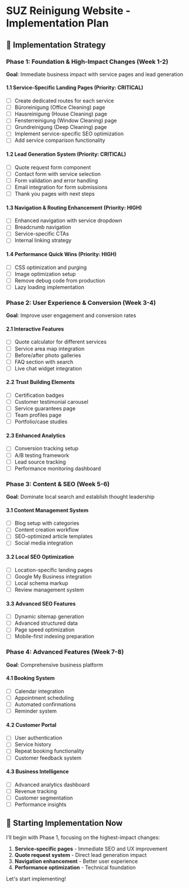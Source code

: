 # SUZ Reinigung Website - Implementation Plan

## 🎯 Implementation Strategy

### Phase 1: Foundation & High-Impact Changes (Week 1-2)
**Goal**: Immediate business impact with service pages and lead generation

#### 1.1 Service-Specific Landing Pages (Priority: CRITICAL)
- [ ] Create dedicated routes for each service
- [ ] Büroreinigung (Office Cleaning) page
- [ ] Hausreinigung (House Cleaning) page  
- [ ] Fensterreinigung (Window Cleaning) page
- [ ] Grundreinigung (Deep Cleaning) page
- [ ] Implement service-specific SEO optimization
- [ ] Add service comparison functionality

#### 1.2 Lead Generation System (Priority: CRITICAL)
- [ ] Quote request form component
- [ ] Contact form with service selection
- [ ] Form validation and error handling
- [ ] Email integration for form submissions
- [ ] Thank you pages with next steps

#### 1.3 Navigation & Routing Enhancement (Priority: HIGH)
- [ ] Enhanced navigation with service dropdown
- [ ] Breadcrumb navigation
- [ ] Service-specific CTAs
- [ ] Internal linking strategy

#### 1.4 Performance Quick Wins (Priority: HIGH)
- [ ] CSS optimization and purging
- [ ] Image optimization setup
- [ ] Remove debug code from production
- [ ] Lazy loading implementation

### Phase 2: User Experience & Conversion (Week 3-4)
**Goal**: Improve user engagement and conversion rates

#### 2.1 Interactive Features
- [ ] Quote calculator for different services
- [ ] Service area map integration
- [ ] Before/after photo galleries
- [ ] FAQ section with search
- [ ] Live chat widget integration

#### 2.2 Trust Building Elements
- [ ] Certification badges
- [ ] Customer testimonial carousel
- [ ] Service guarantees page
- [ ] Team profiles page
- [ ] Portfolio/case studies

#### 2.3 Enhanced Analytics
- [ ] Conversion tracking setup
- [ ] A/B testing framework
- [ ] Lead source tracking
- [ ] Performance monitoring dashboard

### Phase 3: Content & SEO (Week 5-6)
**Goal**: Dominate local search and establish thought leadership

#### 3.1 Content Management System
- [ ] Blog setup with categories
- [ ] Content creation workflow
- [ ] SEO-optimized article templates
- [ ] Social media integration

#### 3.2 Local SEO Optimization
- [ ] Location-specific landing pages
- [ ] Google My Business integration
- [ ] Local schema markup
- [ ] Review management system

#### 3.3 Advanced SEO Features
- [ ] Dynamic sitemap generation
- [ ] Advanced structured data
- [ ] Page speed optimization
- [ ] Mobile-first indexing preparation

### Phase 4: Advanced Features (Week 7-8)
**Goal**: Comprehensive business platform

#### 4.1 Booking System
- [ ] Calendar integration
- [ ] Appointment scheduling
- [ ] Automated confirmations
- [ ] Reminder system

#### 4.2 Customer Portal
- [ ] User authentication
- [ ] Service history
- [ ] Repeat booking functionality
- [ ] Customer feedback system

#### 4.3 Business Intelligence
- [ ] Advanced analytics dashboard
- [ ] Revenue tracking
- [ ] Customer segmentation
- [ ] Performance insights

## 🚀 Starting Implementation Now

I'll begin with Phase 1, focusing on the highest-impact changes:

1. **Service-specific pages** - Immediate SEO and UX improvement
2. **Quote request system** - Direct lead generation impact  
3. **Navigation enhancement** - Better user experience
4. **Performance optimization** - Technical foundation

Let's start implementing!